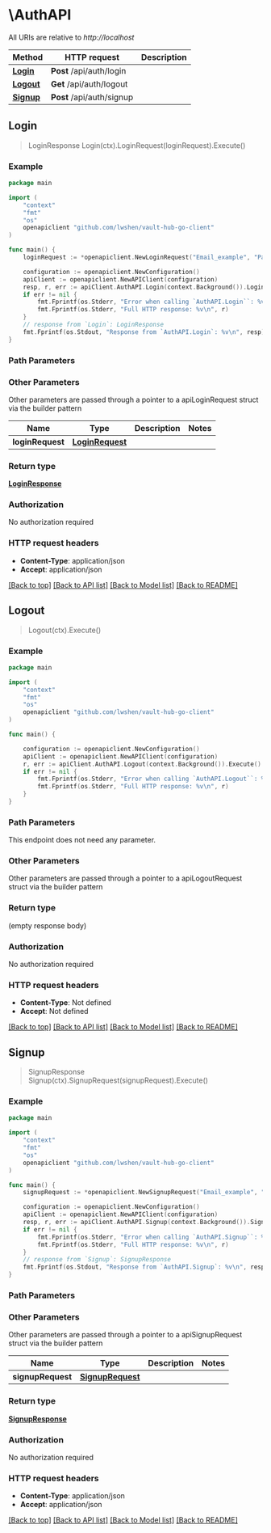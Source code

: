 # \AuthAPI

All URIs are relative to *http://localhost*

Method | HTTP request | Description
------------- | ------------- | -------------
[**Login**](AuthAPI.md#Login) | **Post** /api/auth/login | 
[**Logout**](AuthAPI.md#Logout) | **Get** /api/auth/logout | 
[**Signup**](AuthAPI.md#Signup) | **Post** /api/auth/signup | 



## Login

> LoginResponse Login(ctx).LoginRequest(loginRequest).Execute()





### Example

```go
package main

import (
	"context"
	"fmt"
	"os"
	openapiclient "github.com/lwshen/vault-hub-go-client"
)

func main() {
	loginRequest := *openapiclient.NewLoginRequest("Email_example", "Password_example") // LoginRequest | 

	configuration := openapiclient.NewConfiguration()
	apiClient := openapiclient.NewAPIClient(configuration)
	resp, r, err := apiClient.AuthAPI.Login(context.Background()).LoginRequest(loginRequest).Execute()
	if err != nil {
		fmt.Fprintf(os.Stderr, "Error when calling `AuthAPI.Login``: %v\n", err)
		fmt.Fprintf(os.Stderr, "Full HTTP response: %v\n", r)
	}
	// response from `Login`: LoginResponse
	fmt.Fprintf(os.Stdout, "Response from `AuthAPI.Login`: %v\n", resp)
}
```

### Path Parameters



### Other Parameters

Other parameters are passed through a pointer to a apiLoginRequest struct via the builder pattern


Name | Type | Description  | Notes
------------- | ------------- | ------------- | -------------
 **loginRequest** | [**LoginRequest**](LoginRequest.md) |  | 

### Return type

[**LoginResponse**](LoginResponse.md)

### Authorization

No authorization required

### HTTP request headers

- **Content-Type**: application/json
- **Accept**: application/json

[[Back to top]](#) [[Back to API list]](../README.md#documentation-for-api-endpoints)
[[Back to Model list]](../README.md#documentation-for-models)
[[Back to README]](../README.md)


## Logout

> Logout(ctx).Execute()





### Example

```go
package main

import (
	"context"
	"fmt"
	"os"
	openapiclient "github.com/lwshen/vault-hub-go-client"
)

func main() {

	configuration := openapiclient.NewConfiguration()
	apiClient := openapiclient.NewAPIClient(configuration)
	r, err := apiClient.AuthAPI.Logout(context.Background()).Execute()
	if err != nil {
		fmt.Fprintf(os.Stderr, "Error when calling `AuthAPI.Logout``: %v\n", err)
		fmt.Fprintf(os.Stderr, "Full HTTP response: %v\n", r)
	}
}
```

### Path Parameters

This endpoint does not need any parameter.

### Other Parameters

Other parameters are passed through a pointer to a apiLogoutRequest struct via the builder pattern


### Return type

 (empty response body)

### Authorization

No authorization required

### HTTP request headers

- **Content-Type**: Not defined
- **Accept**: Not defined

[[Back to top]](#) [[Back to API list]](../README.md#documentation-for-api-endpoints)
[[Back to Model list]](../README.md#documentation-for-models)
[[Back to README]](../README.md)


## Signup

> SignupResponse Signup(ctx).SignupRequest(signupRequest).Execute()





### Example

```go
package main

import (
	"context"
	"fmt"
	"os"
	openapiclient "github.com/lwshen/vault-hub-go-client"
)

func main() {
	signupRequest := *openapiclient.NewSignupRequest("Email_example", "Password_example", "Name_example") // SignupRequest | 

	configuration := openapiclient.NewConfiguration()
	apiClient := openapiclient.NewAPIClient(configuration)
	resp, r, err := apiClient.AuthAPI.Signup(context.Background()).SignupRequest(signupRequest).Execute()
	if err != nil {
		fmt.Fprintf(os.Stderr, "Error when calling `AuthAPI.Signup``: %v\n", err)
		fmt.Fprintf(os.Stderr, "Full HTTP response: %v\n", r)
	}
	// response from `Signup`: SignupResponse
	fmt.Fprintf(os.Stdout, "Response from `AuthAPI.Signup`: %v\n", resp)
}
```

### Path Parameters



### Other Parameters

Other parameters are passed through a pointer to a apiSignupRequest struct via the builder pattern


Name | Type | Description  | Notes
------------- | ------------- | ------------- | -------------
 **signupRequest** | [**SignupRequest**](SignupRequest.md) |  | 

### Return type

[**SignupResponse**](SignupResponse.md)

### Authorization

No authorization required

### HTTP request headers

- **Content-Type**: application/json
- **Accept**: application/json

[[Back to top]](#) [[Back to API list]](../README.md#documentation-for-api-endpoints)
[[Back to Model list]](../README.md#documentation-for-models)
[[Back to README]](../README.md)

